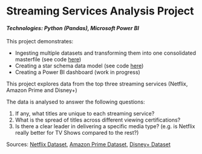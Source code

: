 # Streaming Services Analysis Project
#### <i>Technologies: Python (Pandas), Microsoft Power BI</i>

This project demonstrates:
- Ingesting multiple datasets and transforming them into one consolidated masterfile (see code [here](https://github.com/cjdeguzman95/Streaming-Services-Analysis/blob/main/Streaming%20Services/Code/streaming-services-project-data-cleaning.ipynb))
- Creating a star schema data model (see code [here](https://github.com/cjdeguzman95/Streaming-Services-Analysis/blob/main/Streaming%20Services/Code/streaming-services-project-data-modelling.ipynb))
- Creating a Power BI dashboard (work in progress)

This project explores data from the top three streaming services (Netflix, Amazon Prime and Disney+)

The data is analysed to answer the following questions:
1. If any, what titles are unique to each streaming service?
2. What is the spread of titles across different viewing certifications?
3. Is there a clear leader in delivering a specific media type? (e.g. is Netflix really better for TV Shows compared to the rest?)

Sources: [Netflix Dataset](https://www.kaggle.com/datasets/shivamb/netflix-shows), [Amazon Prime Dataset](https://www.kaggle.com/datasets/shivamb/amazon-prime-movies-and-tv-shows), [Disney+ Dataset](https://www.kaggle.com/datasets/shivamb/disney-movies-and-tv-shows)
